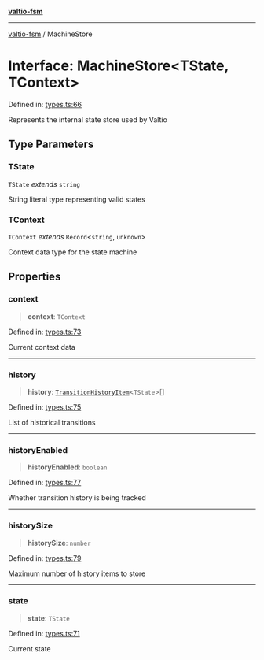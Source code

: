 [**valtio-fsm**](../README.md)

***

[valtio-fsm](../globals.md) / MachineStore

# Interface: MachineStore\<TState, TContext\>

Defined in: [types.ts:66](https://github.com/valtiojs/valtio-fsm/blob/1b855f4c52c53780ab3525907650e73542c9fda4/src/types.ts#L66)

Represents the internal state store used by Valtio

## Type Parameters

### TState

`TState` *extends* `string`

String literal type representing valid states

### TContext

`TContext` *extends* `Record`\<`string`, `unknown`\>

Context data type for the state machine

## Properties

### context

> **context**: `TContext`

Defined in: [types.ts:73](https://github.com/valtiojs/valtio-fsm/blob/1b855f4c52c53780ab3525907650e73542c9fda4/src/types.ts#L73)

Current context data

***

### history

> **history**: [`TransitionHistoryItem`](TransitionHistoryItem.md)\<`TState`\>[]

Defined in: [types.ts:75](https://github.com/valtiojs/valtio-fsm/blob/1b855f4c52c53780ab3525907650e73542c9fda4/src/types.ts#L75)

List of historical transitions

***

### historyEnabled

> **historyEnabled**: `boolean`

Defined in: [types.ts:77](https://github.com/valtiojs/valtio-fsm/blob/1b855f4c52c53780ab3525907650e73542c9fda4/src/types.ts#L77)

Whether transition history is being tracked

***

### historySize

> **historySize**: `number`

Defined in: [types.ts:79](https://github.com/valtiojs/valtio-fsm/blob/1b855f4c52c53780ab3525907650e73542c9fda4/src/types.ts#L79)

Maximum number of history items to store

***

### state

> **state**: `TState`

Defined in: [types.ts:71](https://github.com/valtiojs/valtio-fsm/blob/1b855f4c52c53780ab3525907650e73542c9fda4/src/types.ts#L71)

Current state
